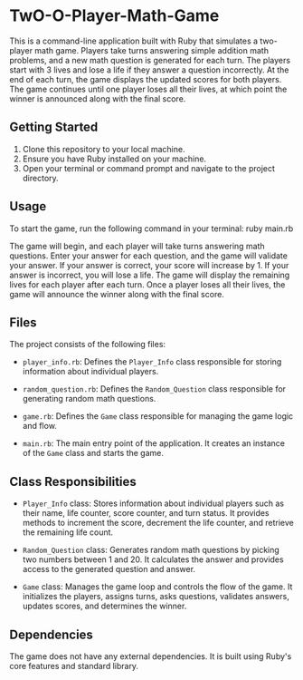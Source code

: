 # TwO-O-Player-Math-Game

This is a command-line application built with Ruby that simulates a two-player math game. Players take turns answering simple addition math problems, and a new math question is generated for each turn. The players start with 3 lives and lose a life if they answer a question incorrectly. At the end of each turn, the game displays the updated scores for both players. The game continues until one player loses all their lives, at which point the winner is announced along with the final score.

## Getting Started

1. Clone this repository to your local machine.
2. Ensure you have Ruby installed on your machine.
3. Open your terminal or command prompt and navigate to the project directory.

## Usage

To start the game, run the following command in your terminal:
ruby main.rb


The game will begin, and each player will take turns answering math questions. Enter your answer for each question, and the game will validate your answer. If your answer is correct, your score will increase by 1. If your answer is incorrect, you will lose a life. The game will display the remaining lives for each player after each turn. Once a player loses all their lives, the game will announce the winner along with the final score.

## Files

The project consists of the following files:

- `player_info.rb`: Defines the `Player_Info` class responsible for storing information about individual players.

- `random_question.rb`: Defines the `Random_Question` class responsible for generating random math questions.

- `game.rb`: Defines the `Game` class responsible for managing the game logic and flow.

- `main.rb`: The main entry point of the application. It creates an instance of the `Game` class and starts the game.

## Class Responsibilities

- `Player_Info` class: Stores information about individual players such as their name, life counter, score counter, and turn status. It provides methods to increment the score, decrement the life counter, and retrieve the remaining life count.

- `Random_Question` class: Generates random math questions by picking two numbers between 1 and 20. It calculates the answer and provides access to the generated question and answer.

- `Game` class: Manages the game loop and controls the flow of the game. It initializes the players, assigns turns, asks questions, validates answers, updates scores, and determines the winner.

## Dependencies

The game does not have any external dependencies. It is built using Ruby's core features and standard library.